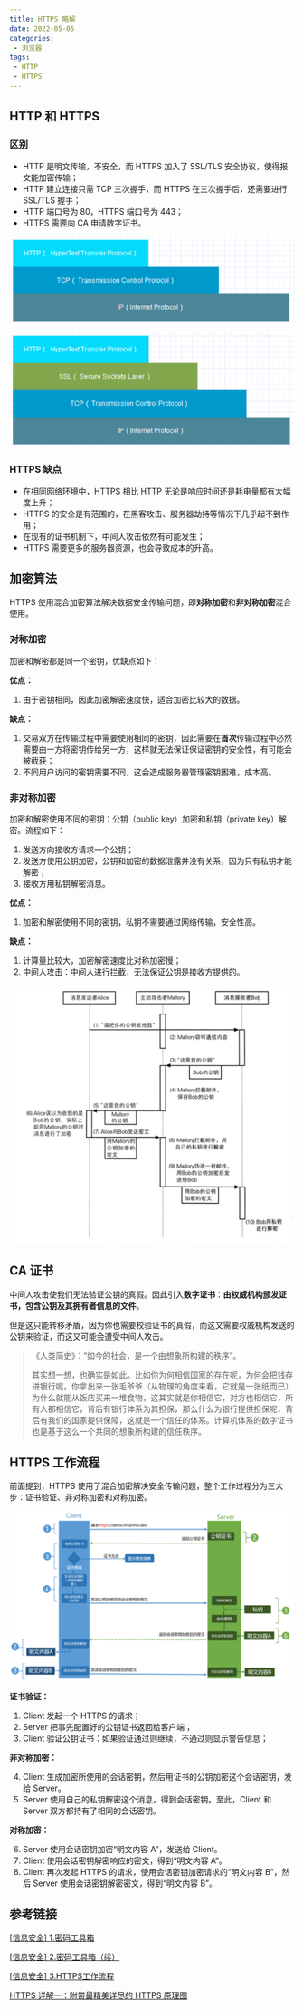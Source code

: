 ```yaml
---
title: HTTPS 略解
date: 2022-05-05
categories:
 - 浏览器
tags:
 - HTTP
 - HTTPS
---
```


## HTTP 和 HTTPS

### 区别

* HTTP 是明文传输，不安全，而 HTTPS 加入了 SSL/TLS 安全协议，使得报文能加密传输；
* HTTP 建立连接只需 TCP 三次握手，而 HTTPS 在三次握手后，还需要进行 SSL/TLS 握手；
* HTTP 端口号为 80，HTTPS 端口号为 443；
* HTTPS 需要向 CA 申请数字证书。

![http](./img/0010/HTTP.png)

![https](./img/0010/HTTPS.png)

### HTTPS 缺点

* 在相同网络环境中，HTTPS 相比 HTTP 无论是响应时间还是耗电量都有大幅度上升；
* HTTPS 的安全是有范围的，在黑客攻击、服务器劫持等情况下几乎起不到作用；
* 在现有的证书机制下，中间人攻击依然有可能发生；
* HTTPS 需要更多的服务器资源，也会导致成本的升高。

## 加密算法

HTTPS 使用混合加密算法解决数据安全传输问题，即**对称加密**和**非对称加密**混合使用。

### 对称加密

加密和解密都是同一个密钥，优缺点如下：

**优点：**

1. 由于密钥相同，因此加密解密速度快，适合加密比较大的数据。

**缺点：**

1. 交易双方在传输过程中需要使用相同的密钥，因此需要在**首次**传输过程中必然需要由一方将密钥传给另一方，这样就无法保证保证密钥的安全性，有可能会被截获；
2. 不同用户访问的密钥需要不同，这会造成服务器管理密钥困难，成本高。

### 非对称加密

加密和解密使用不同的密钥：公钥（public key）加密和私钥（private key）解密。流程如下：

1. 发送方向接收方请求一个公钥；
2. 发送方使用公钥加密，公钥和加密的数据泄露并没有关系，因为只有私钥才能解密；
3. 接收方用私钥解密消息。

**优点：**

1. 加密和解密使用不同的密钥，私钥不需要通过网络传输，安全性高。

**缺点：**

1. 计算量比较大，加密解密速度比对称加密慢；
2. 中间人攻击：中间人进行拦截，无法保证公钥是接收方提供的。

![中间人攻击](./img/0010/mid-attack.png)

## CA 证书

中间人攻击使我们无法验证公钥的真假。因此引入**数字证书**：**由权威机构颁发证书，包含公钥及其拥有者信息的文件**。

但是这只能转移矛盾，因为你也需要校验证书的真假，而这又需要权威机构发送的公钥来验证，而这又可能会遭受中间人攻击。

> 《人类简史》：“如今的社会，是一个由想象所构建的秩序”。
> 
> 其实想一想，也确实是如此。比如你为何相信国家的存在呢，为何会把钱存进银行呢。你拿出来一张毛爷爷（从物理的角度来看，它就是一张纸而已）为什么就能从饭店买来一堆食物，这其实就是你相信它，对方也相信它，所有人都相信它，背后有银行体系为其担保，那么什么为银行提供担保呢，背后有我们的国家提供保障，这就是一个信任的体系。计算机体系的数字证书也是基于这么一个共同的想象所构建的信任秩序。

## HTTPS 工作流程

前面提到，HTTPS 使用了混合加密解决安全传输问题，整个工作过程分为三大步：证书验证、非对称加密和对称加密。

![https工作流程](./img/0010/https-flow.png)

**证书验证：**

1. Client 发起一个 HTTPS 的请求；
2. Server 把事先配置好的公钥证书返回给客户端；
3. Client 验证公钥证书：如果验证通过则继续，不通过则显示警告信息；

**非对称加密：**

4. Client 生成加密所使用的会话密钥，然后用证书的公钥加密这个会话密钥，发给 Server。
5. Server 使用自己的私钥解密这个消息，得到会话密钥。至此，Client 和 Server 双方都持有了相同的会话密钥。

**对称加密：**

6. Server 使用会话密钥加密“明文内容 A”，发送给 Client。
7. Client 使用会话密钥解密响应的密文，得到“明文内容 A”。
8. Client 再次发起 HTTPS 的请求，使用会话密钥加密请求的“明文内容 B”，然后 Server 使用会话密钥解密密文，得到“明文内容 B”。

## 参考链接

[[信息安全\] 1.密码工具箱 ](https://www.cnblogs.com/linianhui/p/security-based-toolbox.html)

[[信息安全\] 2.密码工具箱（续）](https://www.cnblogs.com/linianhui/p/security-complex-toolbox.html)

[[信息安全\] 3.HTTPS工作流程](https://www.cnblogs.com/linianhui/p/security-https-workflow.html)

[HTTPS 详解一：附带最精美详尽的 HTTPS 原理图](https://segmentfault.com/a/1190000021494676)
